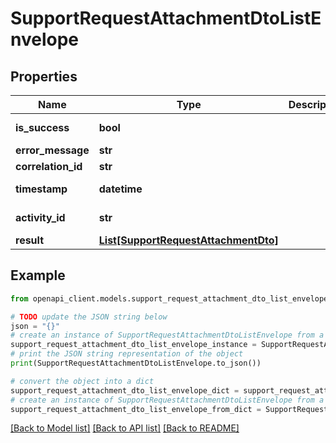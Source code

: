 # SupportRequestAttachmentDtoListEnvelope


## Properties

Name | Type | Description | Notes
------------ | ------------- | ------------- | -------------
**is_success** | **bool** |  | [optional] [readonly] 
**error_message** | **str** |  | [optional] 
**correlation_id** | **str** |  | [optional] 
**timestamp** | **datetime** |  | [optional] [readonly] 
**activity_id** | **str** |  | [optional] [readonly] 
**result** | [**List[SupportRequestAttachmentDto]**](SupportRequestAttachmentDto.md) |  | [optional] 

## Example

```python
from openapi_client.models.support_request_attachment_dto_list_envelope import SupportRequestAttachmentDtoListEnvelope

# TODO update the JSON string below
json = "{}"
# create an instance of SupportRequestAttachmentDtoListEnvelope from a JSON string
support_request_attachment_dto_list_envelope_instance = SupportRequestAttachmentDtoListEnvelope.from_json(json)
# print the JSON string representation of the object
print(SupportRequestAttachmentDtoListEnvelope.to_json())

# convert the object into a dict
support_request_attachment_dto_list_envelope_dict = support_request_attachment_dto_list_envelope_instance.to_dict()
# create an instance of SupportRequestAttachmentDtoListEnvelope from a dict
support_request_attachment_dto_list_envelope_from_dict = SupportRequestAttachmentDtoListEnvelope.from_dict(support_request_attachment_dto_list_envelope_dict)
```
[[Back to Model list]](../README.md#documentation-for-models) [[Back to API list]](../README.md#documentation-for-api-endpoints) [[Back to README]](../README.md)


